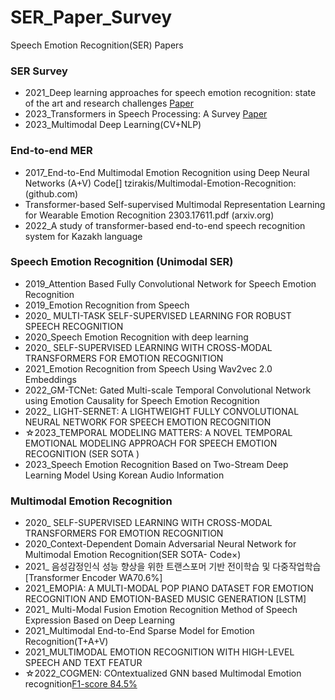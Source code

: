 # SER_Paper_Survey
Speech Emotion Recognition(SER) Papers


### SER Survey

- 2021_Deep learning approaches for speech emotion recognition: state of the art and research challenges
[Paper](https://sci-hub.se/10.1007/s11042-020-09874-7)
- 2023_Transformers in Speech Processing: A Survey 
[Paper](https://arxiv.org/pdf/2303.11607.pdf)
- 2023_Multimodal Deep Learning(CV+NLP) 



### End-to-end MER

- 2017_End-to-End Multimodal Emotion Recognition using Deep Neural Networks (A+V)
Code[]
tzirakis/Multimodal-Emotion-Recognition: (github.com)
- Transformer-based Self-supervised Multimodal Representation Learning for Wearable Emotion Recognition 2303.17611.pdf (arxiv.org)
- 2022_A study of transformer-based end-to-end speech recognition system for Kazakh language



### Speech Emotion Recognition (Unimodal SER)
- 2019_Attention Based Fully Convolutional Network for Speech Emotion Recognition
- 2019_Emotion Recognition from Speech
- 2020_ MULTI-TASK SELF-SUPERVISED LEARNING FOR ROBUST SPEECH RECOGNITION
- 2020_Speech Emotion Recognition with deep learning 
- 2020_ SELF-SUPERVISED LEARNING WITH CROSS-MODAL TRANSFORMERS FOR EMOTION RECOGNITION 
- 2021_Emotion Recognition from Speech Using Wav2vec 2.0 Embeddings
- 2022_GM-TCNet: Gated Multi-scale Temporal Convolutional Network using Emotion Causality for Speech Emotion Recognition 
- 2022_ LIGHT-SERNET: A LIGHTWEIGHT FULLY CONVOLUTIONAL NEURAL NETWORK FOR SPEECH EMOTION RECOGNITION 
- ☆2023_TEMPORAL MODELING MATTERS: A NOVEL TEMPORAL EMOTIONAL MODELING APPROACH FOR SPEECH EMOTION RECOGNITION (SER SOTA ) 
- 2023_Speech Emotion Recognition Based on Two-Stream Deep Learning Model Using Korean Audio Information

### Multimodal Emotion Recognition

- 2020_ SELF-SUPERVISED LEARNING WITH CROSS-MODAL TRANSFORMERS FOR EMOTION RECOGNITION 
- 2020_Context-Dependent Domain Adversarial Neural Network for Multimodal Emotion Recognition(SER SOTA- Code×)
- 2021_ 음성감정인식 성능 향상을 위한 트랜스포머 기반 전이학습 및 다중작업학습 [Transformer Encoder WA70.6%]
- 2021_EMOPIA: A MULTI-MODAL POP PIANO DATASET FOR EMOTION RECOGNITION AND EMOTION-BASED MUSIC GENERATION  [LSTM]
- 2021_ Multi-Modal Fusion Emotion Recognition Method of Speech Expression Based on Deep Learning
- 2021_Multimodal End-to-End Sparse Model for Emotion Recognition(T+A+V) 
- 2021_MULTIMODAL EMOTION RECOGNITION WITH HIGH-LEVEL SPEECH AND TEXT FEATUR
- ☆2022_COGMEN: COntextualized GNN based Multimodal Emotion recognition[F1-score 84.5%](A+T+V)    


